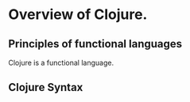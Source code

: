 # Overview of Clojure. 

## Principles of functional languages

Clojure is a functional language. 

## Clojure Syntax 